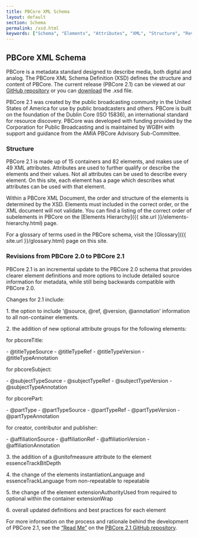 ```yaml
---
title: PBCore XML Schema
layout: default
section: Schema
permalink: /xsd.html
keywords: ["Schema", "Elements", "Attributes", "XML", "Structure", "Revisions", "GitHub"]
---
```


<h2 class="green title bold">PBCore XML Schema</h2>

PBCore is a metadata standard designed to describe media, both digital and analog. The PBCore XML Schema Definition (XSD) defines the structure and content of PBCore. The current release (PBCore 2.1) can be viewed at our [GitHub repository](https://github.com/WGBH/PBCore_2.1/) or you can <a href="/assets/downloads/PBCore_2.1-master.zip" download>download</a> the .xsd file.

PBCore 2.1 was created by the public broadcasting community in the United States of America for use by public broadcasters and others. PBCore is built on the foundation of the Dublin Core (ISO 15836), an international standard for resource discovery. PBCore was developed with funding provided by the Corporation for Public Broadcasting and is maintained by WGBH with support and guidance from the AMIA PBCore Advisory Sub-Committee.

<h3>Structure</h3>

PBCore 2.1 is made up of 15 containers and 82 elements, and makes use of 49 XML attributes. Attributes are used to further qualify or describe the elements and their values. Not all attributes can be used to describe every element. On this site, each element has a page which describes what attributes can be used with that element.

Within a PBCore XML Document, the order and structure of the elements is determined by the XSD. Elements must included in the correct order, or the XML document will not validate. You can find a listing of the correct order of subelements in PBCore on the [Elements Hierarchy]({{ site.url }}/elements-hierarchy.html) page.

For a glossary of terms used in the PBCore schema, visit the [Glossary]({{ site.url }}/glossary.html) page on this site.

<h3>Revisions from PBCore 2.0 to PBCore 2.1</h3>

PBCore 2.1 is an incremental update to the PBCore 2.0 schema that provides clearer element definitions and more options to include detailed source information for metadata, while still being backwards compatible with PBCore 2.0.

Changes for 2.1 include:
<p>1. the option to include ‘@source, @ref, @version, @annotation’ information to all non-container elements.</p>
<p>2. the addition of new optional attribute groups for the following elements:</p>
<p>for pbcoreTitle:</p>
- <span>@titleTypeSource</span>
- <span>@titleTypeRef</span>
- <span>@titleTypeVersion</span>
- <span>@titleTypeAnnotation</span>
<p>for pbcoreSubject:</p>
- <span>@subjectTypeSource</span>
- <span>@subjectTypeRef</span>
- <span>@subjectTypeVersion</span>
- <span>@subjectTypeAnnotation</span>
<p>for pbcorePart:</p>
- <span>@partType</span>
- <span>@partTypeSource</span>
- <span>@partTypeRef</span>
- <span>@partTypeVersion</span>
- <span>@partTypeAnnotation</span>
<p>for creator, contributor and publisher:</p>
- <span>@affiliationSource</span>
- <span>@affiliationRef</span>
- <span>@affiliationVersion</span>
- <span>@affiliationAnnotation</span>
<p>3. the addition of a @unitofmeasure attribute to the element essenceTrackBitDepth</p>
<p>4. the change of the elements instantiationLanguage and essenceTrackLanguage from non-repeatable to repeatable</p>
<p>5. the change of the element extensionAuthorityUsed from required to optional within the container extensionWrap</p>
<p>6. overall updated definitions and best practices for each element</p>

For more information on the process and rationale behind the development of PBCore 2.1, see the [“Read Me”](https://github.com/WGBH/PBCore_2.1/blob/master/README.md) on the [PBCore 2.1 GitHub repository](https://github.com/WGBH/PBCore_2.1).
